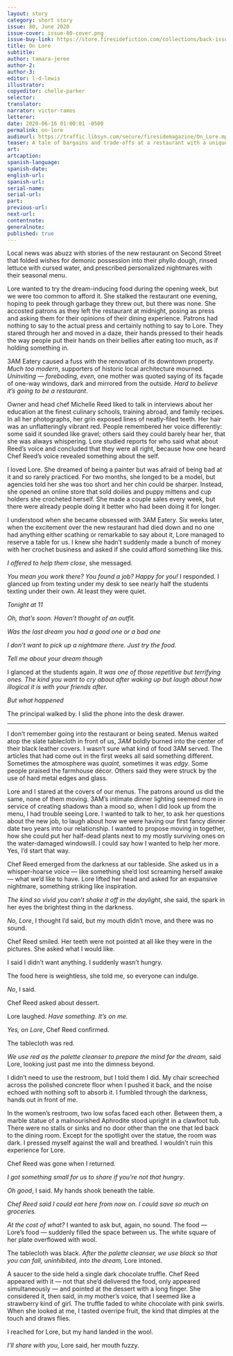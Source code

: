 ```yaml
---
layout: story
category: short story
issue: 80, June 2020
issue-cover: issue-80-cover.png
issue-buy-link: https://store.firesidefiction.com/collections/back-issues/products/fireside-magazine-issue-80-june-2020
title: On Lore
subtitle:
author: tamara-jeree
author-2:
author-3:
editor: l-d-lewis
illustrator:
copyeditor: chelle-parker
selector:
translator:
narrator: victor-ramos
letterer:
date: 2020-06-16 01:00:01 -0500
permalink: on-lore
audiourl: https://traffic.libsyn.com/secure/firesidemagazine/On_Lore.mp3
teaser: A tale of bargains and trade-offs at a restaurant with a unique menu that will have you salivating at the eyes.
art:
artcaption:
spanish-language:
spanish-date:
english-url:
spanish-url:
serial-name:
serial-url:
part:
previous-url:
next-url:
contentnote:
generalnote:
published: true
---
```


Local news was abuzz with stories of the new restaurant on Second Street that folded wishes for demonic possession into their phyllo dough, rinsed lettuce with cursed water, and prescribed personalized nightmares with their seasonal menu.

Lore wanted to try the dream-inducing food during the opening week, but we were too common to afford it. She stalked the restaurant one evening, hoping to peek through garbage they threw out, but there was none. She accosted patrons as they left the restaurant at midnight, posing as press and asking them for their opinions of their dining experience. Patrons had nothing to say to the actual press and certainly nothing to say to Lore. They stared through her and moved in a daze, their hands pressed to their heads the way people put their hands on their bellies after eating too much, as if holding something in.

3AM Eatery caused a fuss with the renovation of its downtown property. _Much too modern_, supporters of historic local architecture mourned. _Uninviting — foreboding, even_, one mother was quoted saying of its façade of one-way windows, dark and mirrored from the outside. _Hard to believe it’s going to be a restaurant_.

Owner and head chef Michelle Reed liked to talk in interviews about her education at the finest culinary schools, training abroad, and family recipes. In all her photographs, her grin exposed lines of neatly-filed teeth. Her hair was an unflatteringly vibrant red. People remembered her voice differently: some said it sounded like gravel; others said they could barely hear her, that she was always whispering. Lore studied reports for who said what about Reed’s voice and concluded that they were all right, because how one heard Chef Reed’s voice revealed something about the self.

I loved Lore. She dreamed of being a painter but was afraid of being bad at it and so rarely practiced. For two months, she longed to be a model, but agencies told her she was too short and her chin could be sharper. Instead, she opened an online store that sold doilies and puppy mittens and cup holders she crocheted herself. She made a couple sales every week, but there were already people doing it better who had been doing it for longer.

I understood when she became obsessed with 3AM Eatery. Six weeks later, when the excitement over the new restaurant had died down and no one had anything either scathing or remarkable to say about it, Lore managed to reserve a table for us. I knew she hadn’t suddenly made a bunch of money with her crochet business and asked if she could afford something like this.

_I offered to help them close_, she messaged.

_You mean you work there? You found a job? Happy for you!_ I responded. I glanced up from texting under my desk to see nearly half the students texting under their own. At least they were quiet.

_Tonight at 11_

_Oh, that’s soon. Haven’t thought of an outfit._

_Was the last dream you had a good one or a bad one_

_I don’t want to pick up a nightmare there. Just try the food._

_Tell me about your dream though_

I glanced at the students again. _It was one of those repetitive but terrifying ones. The kind you want to cry about after waking up but laugh about how illogical it is with your friends after._

_But what happened_

The principal walked by. I slid the phone into the desk drawer.

----

I don’t remember going into the restaurant or being seated. Menus waited atop the slate tablecloth in front of us, _3AM_ boldly burned into the center of their black leather covers. I wasn’t sure what kind of food 3AM served. The articles that had come out in the first weeks all said something different. Sometimes the atmosphere was _quaint_, sometimes it was _edgy_. Some people praised the farmhouse décor. Others said they were struck by the use of hard metal edges and glass.

Lore and I stared at the covers of our menus. The patrons around us did the same, none of them moving. 3AM’s intimate dinner lighting seemed more in service of creating shadows than a mood so, when I did look up from the menu, I had trouble seeing Lore. I wanted to talk to her, to ask her questions about the new job, to laugh about how we were having our first fancy dinner date two years into our relationship. I wanted to propose moving in together, how she could put her half-dead plants next to my mostly surviving ones on the water-damaged windowsill. I could say how I wanted to help her more. Yes, I’d start that way.

Chef Reed emerged from the darkness at our tableside. She asked us in a whisper-hoarse voice — like something she’d lost screaming herself awake — what we’d like to have. Lore lifted her head and asked for an expansive nightmare, something striking like inspiration.

_The kind so vivid you can’t shake it off in the daylight_, she said, the spark in her eyes the brightest thing in the darkness.

_No, Lore_, I thought I’d said, but my mouth didn’t move, and there was no sound.

Chef Reed smiled. Her teeth were not pointed at all like they were in the pictures. She asked what I would like.

I said I didn’t want anything. I suddenly wasn’t hungry.

The food here is weightless, she told me, so everyone can indulge.

_No_, I said.

Chef Reed asked about dessert.

Lore laughed. _Have something. It’s on me._

_Yes, on Lore_, Chef Reed confirmed.

The tablecloth was red.

_We use red as the palette cleanser to prepare the mind for the dream,_ said Lore, looking just past me into the dimness beyond.

I didn’t need to use the restroom, but I told them I did. My chair screeched across the polished concrete floor when I pushed it back, and the noise echoed with nothing soft to absorb it. I fumbled through the darkness, hands out in front of me.

In the women’s restroom, two low sofas faced each other. Between them, a marble statue of a malnourished Aphrodite stood upright in a clawfoot tub. There were no stalls or sinks and no door other than the one that led back to the dining room. Except for the spotlight over the statue, the room was dark. I pressed myself against the wall and breathed. I wouldn’t ruin this experience for Lore.

Chef Reed was gone when I returned.

_I got something small for us to share if you’re not that hungry_.

_Oh good_, I said. My hands shook beneath the table.

_Chef Reed said I could eat here from now on. I could save so much on groceries._

_At the cost of what?_ I wanted to ask but, again, no sound. The food — Lore’s food — suddenly filled the space between us. The white square of her plate overflowed with wool.

The tablecloth was black. _After the palette cleanser, we use black so that you can fall, uninhibited, into the dream,_ Lore intoned.

A saucer to the side held a single dark chocolate truffle. Chef Reed appeared with it — not that she’d delivered the food, only appeared simultaneously — and pointed at the dessert with a long finger. She considered it, then said, in my mother’s voice, that I seemed like a strawberry kind of girl. The truffle faded to white chocolate with pink swirls. When she looked at me, I tasted overripe fruit, the kind that dimples at the touch and draws flies.

I reached for Lore, but my hand landed in the wool.

_I’ll share with you_, Lore said, her mouth fuzzy.
